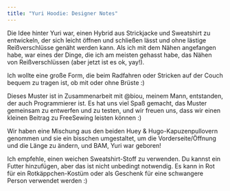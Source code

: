 ```yaml
---
title: "Yuri Hoodie: Designer Notes"
---
```


Die Idee hinter Yuri war, einen Hybrid aus Strickjacke und Sweatshirt zu entwickeln, der sich leicht öffnen und schließen lässt und ohne lästige Reißverschlüsse genäht werden kann. Als ich mit dem Nähen angefangen habe, war eines der Dinge, die ich am meisten gehasst habe, das Nähen von Reißverschlüssen (aber jetzt ist es ok, yay!).

Ich wollte eine große Form, die beim Radfahren oder Stricken auf der Couch bequem zu tragen ist, ob mit oder ohne Brüste :)

Dieses Muster ist in Zusammenarbeit mit @biou, meinem Mann, entstanden, der auch Programmierer ist. Es hat uns viel Spaß gemacht, das Muster gemeinsam zu entwerfen und zu testen, und wir freuen uns, dass wir einen kleinen Beitrag zu FreeSewing leisten können :)

Wir haben eine Mischung aus den beiden Huey & Hugo-Kapuzenpullovern genommen und sie ein bisschen umgestaltet, um die Vorderseite/Öffnung und die Länge zu ändern, und BAM, Yuri war geboren!

Ich empfehle, einen weichen Sweatshirt-Stoff zu verwenden. Du kannst ein Futter hinzufügen, aber das ist nicht unbedingt notwendig. Es kann in Rot für ein Rotkäppchen-Kostüm oder als Geschenk für eine schwangere Person verwendet werden :)

